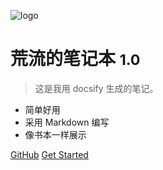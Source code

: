 ![logo](resources/figs/川-1.svg)

# 荒流的笔记本 <small>1.0</small>

> 这是我用 docsify 生成的笔记。

-   简单好用
-   采用 Markdown 编写
-   像书本一样展示

<!-- [Blog](www.chua-n.com) -->
[GitHub](https://github.com/chua-n/notebooks/)
[Get Started](/README.md)

